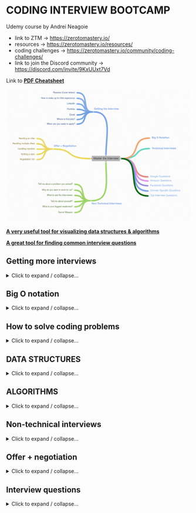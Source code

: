 # CODING INTERVIEW BOOTCAMP

Udemy course by Andrei Neagoie

- link to ZTM -> https://zerotomastery.io/
- resources -> https://zerotomastery.io/resources/
- coding challenges -> https://zerotomastery.io/community/coding-challenges/
- link to join the Discord community -> https://discord.com/invite/9KxUUxt7Vd

Link to **[PDF Cheatsheet](./cheatsheet.pdf)**

![mind-map](./readme-img/mind-map.png)

**[A very useful tool for visualizing data structures & algorithms](https://visualgo.net/en)**

**[A great tool for finding common interview questions](https://leetcode.com/problemset/all/)**

## Getting more interviews

<details>
<summary>Click to expand / collapse...</summary>
<br>

### 1. Resume

- don't spend too much time on the resume
- use an online tool like **https://www.resumemaker.online** (or some other)
- key points:
  - one page
  - relevant skills
  - personalized
  - online link (Github, portfolio,...)
- another useful tool is **https://www.jobscan.co**
- also check out
  this **[article](https://stackoverflow.blog/2020/11/25/how-to-write-an-effective-developer-resume-advice-from-a-hiring-manager/)**

### 2. Github

- contribute to open source projects
- showcase your projects
- create your website / blog...

### 3. LinkedIn

- more important than the resume
- apply to jobs through linkedin
- change your profile often (even small changes so that an updated profile shows to recruiters)

### 4. Portfolio

- it's used to showcase projects
- it's not that important how it looks, you can even use online resources

### 5. Email

- don't apply through emails (referrals are much better)
- message people through LinkedIn using a smart template to probe a bit about the company and possibly get referred
- example:

```
  Hey $BOB,
  I saw your presentation at $CONFERENCE last year on Youtube (or point to some work they have done).
  Great stuff; loved what you did with $FOO, in particular
  $COMMENT_PROVING_YOU_KNOW_WHAT_YOU'RE_TALKING_ABOUT.
  I'm also a $FOO developer. I noticed that your company is hiring
  or $ROLE. I’d love to be a part of your team. Do you have a
  few minutes to chat on Thursday about what you guys are doing?

  Thanks,
  Yourname
  Your website or any public profile link
```

- also better than sending the resume is to contact someone from HR, give them your portfolio and share your motivation
  to go work for some company after which you can ask them if you can come for an interview
- messaging a lead developer or a CEO of a smaller company if you can pick their brain (not asking for a job) might also
  work (people love talking about themselves)

</details>

## Big O notation

<details>
<summary>Click to expand / collapse...</summary>
<br>

**[CHEATSHEET](https://www.bigocheatsheet.com/)**

### Setup:

We'll be using either:

- https://replit.com
- https://glot.io

### What is good code?

1. **Readable**
2. **Scalable** - Big O is important here - time and memory complexity

### Big O and scalability

Big O is the measure of how scalable (efficient) the code is. With the input getting bigger, how much does our function
slow down?

<img src="./readme-img/Big O complexity chart.png">

### Big O rules:

1. **Worst case** - when calculating Big O we always look at the worst case scenario
2. **Remove constants** - when calculating Big O we don't look at the specific result of the calculation, because
   constants have an insignificant effect in the grand scheme of things. We don't for example have a result of O(3n + 2)
   , we simplify it to O(n), because in the end it's still a linear increase.
3. **Different terms for inputs** - if we have multiple parameters for a function we need to treat them separately. For
   example if we have 2 function inputs and 2 for loops that iterate over those inputs separately the Big O would be O(a
   - b).
4. **Drop non-dominants** - if we for example have O(n + n^2 + 100) we can drop the non-dominant terms, so this becomes
   O(n^2)

### O(n)

- linear complexity
- as the number of inputs increase, the number of operations that the algorithm performs grows linearly with it

### O(1)

- constant time
- as the number of inputs increase, the number of operations that the algorithm performs remains constant

### O(n^2)

- quadratic time
- as the number of inputs increase, the number of operations that the algorithm performs grows quadratically with it

### O(n!)

- the worst notation (least optimal), factorial time
- we are adding a loop for every added element

### O(log n)

- logarithmic time
- comes into play with binary trees

### Space complexity

- deals with memory consumption of a certain algorithm
- a bit simpler than _time complexity_ which we discussed so far
- 2 ways to store things in memory:
  - **heap** - usually we store variable values here
  - **stack** - usually we keep track of function calls here
- space complexity is caused by:
  - variables
  - data structures
  - function calls
  - memory allocations

</details>

## How to solve coding problems

<details>
<summary>Click to expand / collapse...</summary>
<br>

### What are companies looking for?

1. Analytic skills
2. Coding skills
3. Technical skills
4. Communication skills

### Example

**[GOOGLE VIDEO EXAMPLE](https://www.youtube.com/watch?v=XKu_SEDAykw)** => **[JS solution](./src/2_how_to_solve_coding_problems/exercise-2.js)**

Step by step guide (available in **[PDF cheatsheet](./cheatsheet.pdf)**):

1. Write key points at the top
2. Make sure to doublecheck inputs / outputs
3. Check the mail goal (time / memory complexity)
4. Don't be annoying and ask too many questions
5. Start with the naive / brute force solution (you can just explain it)
6. Say why this is not optimal (complexity)
7. See and comment where you can improve, focus on the bottleneck (largest Big O part)
8. Before starting to code walk through the problem and write down steps
9. Modularize code from the very beginning (small and beautiful parts)
10. Start coding
    - never start coding if you're not sure what you're doing
    - start with the easy part
11. Check for errors (safe guard inputs)
12. Clean code (good naming)
13. Test your code (and ask if you can make assumptions about the input)
14. Ask the interviewer where you can improve, what was the most interesting solution to this problem
15. A followup question (usually for scalability) is solved by the divide and conquer approach

**[Full example](./src/2_how_to_solve_coding_problems/exercise-1.js)**

</details>

## DATA STRUCTURES

<details>
<summary>Click to expand / collapse...</summary>
<br>

**[Mind map](https://coggle.it/diagram/W5E5tqYlrXvFJPsq/t/master-the-interview-click-here-for-course-link/c25f98c73a03f5b1107cd0e2f4bce29c9d78e31655e55cb0b785d56f0036c9d1)**

### Introduction

<details>
<summary>Click to expand / collapse...</summary>
<br>

**data structures + algorithms = programs**

**Data structure:**

- a data structure is a collection of values which allows us to store infromation in a specific way
- each is good or bad depending on the situation (each has its trade-offs)
- the most important questions are:
  - how to build one?
  - how to use it?

</details>

### Arrays

<details>
<summary>Click to expand / collapse...</summary>
<br>

Arrays (lists) organize items sequentionally.

<img src="./readme-img/arrays.png" width="600">
<br>
<img src="./readme-img/arrays2.png" width="600">

**Static vs dynamic arrays**

- fixed arrays are limited in size (size needs to be defined beforehand and is unchangeable), where as dynamic ones determine the size on the fly
- appending to dynamic size arrays is usually an O(1) operation, but it can be O(n) - in case where we need to allocate more memory dynamically we need to copy the entire array to a new memory location where more memory is allocated, which has O(n) complexity (don't worry about this)

**Examples**:

- [basics](./src/3_data_structures/arrays/1_basics.js)
- [building an array class](./src/3_data_structures/arrays/2_building_an_array_class.js)
- [reverse a string](./src/3_data_structures/arrays/3_reverse_a_string.js)
- [merge sorted arrays](./src/3_data_structures/arrays/4_merge_sorted_arrays.js)

</details>

### Hash tables

<details>
<summary>Click to expand / collapse...</summary>
<br>

_Hash tables, objects, maps, dictionaries..._

- all of them are just a different way we call hash tables (based on the language we are using). They are called **hash tables** because they use a hash function to access values given a specific key - this is very useful because we don't need to know the index of an element, we just need to give it the key and we can access the value in memory directly.

<img src="./readme-img/hash-tables.png" width="600">
<br>
<img src="./readme-img/hash-tables-2.png" width="600">

**Hash collisions:**

- with enough data and limited memory, we'll eventually run into **hash collisions**
- it happens because there is a finite number of combinations that a hash function can produce
- this problem is usually fixed by using linked lists in a memory position where the collision happened, but there are also many other ways this problem can be fixed

**Examples**:

- [basics](./src/3_data_structures/hash-tables/1_basics.js)
- [building a hash table class](./src/3_data_structures/hash-tables/2_building_a_hash_table_class.js)
- [first recurring char](./src/3_data_structures/hash-tables/3_first_recurring_character.js)

</details>

### Linked lists

<details>
<summary>Click to expand / collapse...</summary>
<br>

- we'll be talking about singly and doubly _linked lists_
- a **linked list** is a list of _nodes_ where each node consists of a **value** and a **pointer** to the next _node_
- the first node is called the **head**, and the last node is called the **tail** of the list
- linked lists are **null terminated** which means that the last element of the list points to `null`

<img src="./readme-img/linked-lists.png" width="600">
<br>
<img src="./readme-img/linked-lists-2.png" width="600">

**Why use linked lists?**

- insertion and deletion is much faster compared to an array because we don't need to shift the entire array, it's enough to just change the pointer (even though they are both O(n) that is just the worst case scenario which is rare)
- unlike hash maps linked lists perserve the order of elements (we can have sorted data)

**Pointers:**

- a pointer is a reference to another place in memory

```js
const obj1 = { a: true };
const obj2 = obj1; // reference
```

**Singly vs doubly linked lists:**

- singly linked lists have a pointer to just the next element, while doubly linked lists point to both the previous and next node
- useful for traversing the list backwards

**Examples:**

- [creating a linked list](./src/3_data_structures/linked-lists/1_creating_a_linked_list.js)
- [creating a doubly linked list](./src/3_data_structures/linked-lists/2_creating_a_doubly_linked_list.js)

</details>

### Stacks and queues

<details>
<summary>Click to expand / collapse...</summary>
<br>

**Stacks:**

LIFO (last in, first out) data structure. Used in quite a lot of places, and many programming languages perform functions using stacks (e.g. JS execution stack).

<img src="./readme-img/stacks.png" width="600">
<br>

In JavaScript implementing stacks can be done with both linked lists, or with arrays, since both can be implemented in a way so that the required operations are O(1). Arrays are probably a bit better (and simpler), since their memory is stored sequentionally (faster execution) and they require less memory - all in all arrays already behave as stacks.

- [Implementation using a linked list](./src/3_data_structures/stacks-and-queues/1_stacks_implementation_linked_lists.js)
- [Implementation using an array](./src/3_data_structures/stacks-and-queues/2_stacks_implementation_arrays.js)

**Queues:**

FIFO (first in, first out) data structure. Like stacks, they're used a lot in a variety of places and they solve a lot of problems.

<img src="./readme-img/queues.png" width="600">
<br>

In JavaScript implementing queues is much more optimal using linked lists (in comparison to arrays), since removing or adding items from the beginning of an array (the `Array.shift()` / `Array.unshift()` methods, depending on the implementation), which would be needed, have a Big O complexity of O(n). In comparison, these operations are O(1) when using linked lists.

- [Queue implementation](./src/3_data_structures/stacks-and-queues/3_queue_implementation.js)
- [Queue implementation using 2 stacks](./src/3_data_structures/stacks-and-queues/4_implement_queues_using_stacks.js)

<img src="./readme-img/stacks-and-queues.png" width="600">

</details>

### Trees

<details>
<summary>Click to expand / collapse...</summary>
<br>

- **trees** are a hierarchial data structure where each node descends from the **root node**
- they are one of the most important data structure that is a basis for many many other technologies

<img src="./readme-img/tree-example.png" width="900">

**Binary trees:**

- a **binary tree** is a tree where each node can have up to 2 children (and at most one parent)
- a **perfect binary tree** is completely full (all nodes have exactly 2 children unless they are a leaf) and all the leafs are at the same height
  - this type of tree is really efficient and optimized
  - with this tree the number of nodes on each level doubles
  - the number of nodes on the last level is equal to the sum of all previous nodes + 1
- a **full binary tree** is a tree where all nodes have either 0 or 2 children

<img src="./readme-img/perfect_vs_full_binary_tree.png" width="900">

**O(log n):**

- a special type of Big O complexity that is present when using **binary trees**
- because the total number of decisions that can be made when searching for a value can be calculated with the formula: `height = log nodeCount`
  - that is derived because we can calculate the amount of nodes with the formula: `nodeCount = 2^h - 1`, where `h` is the height
  - we dropped the `-1` from the above formula because it's insignificant
  - this means that the total number of decisions that need to be made when looking up a value within a **dbinary tree** is `log nodeCount`, **O(log n)**

**Binary Search Tree (BST):**

<img src="./readme-img/bst.png" width="900">
<img src="./readme-img/bst-pros-and-cons.png" width="900">

- **rules**:

  1. all child nodes to the right of the parent are greater than the parent, all those to the left are smaller
  2. a node can have up to 2 children

- insert and delete are `O(log n)` because we need to first find the item which we are deleting / where we are inserting

- **[BST implementation](./src/3_data_structures/trees/1_bst.js)**

**Balanced vs unbalanced BST:**

- if we have unbalanced BSTs (e.g. if we are adding to the right branch constantly), we basically have linked lists

<img src="./readme-img/unbalanced-bst.png" width="600">

- luckily there are methods to balance search trees which are a bit complicated (usually built into the programming language)

**Balanced BSTs:**

- **AVL tree** - https://medium.com/basecs/the-little-avl-tree-that-could-86a3cae410c7
- **Red black tree** - https://medium.com/basecs/painting-nodes-black-with-red-black-trees-60eacb2be9a5
- comparison betwen the two - https://stackoverflow.com/questions/13852870/red-black-tree-over-avl-tree
- they work similarly to normal BSTs, with the difference being that they perform rotations in order to balance themselves

**Binary heaps:**

- a tree where each child node is smaller than its parent (it can also be that every child is larger)
- here the lookup is O(n) because there are no rules about node values other than that they are smaller than the parent
- they are mostly used to perform comparative operations (it's really easy to get all values larger than X) - data storages, sorting algorithms, etc.
- inserts and deletes to binary heaps are tricky since the value needs to bubble up if it's not in the correct order
- on the other hand, since inserts are done left to right they are always balanced and they perserve the order of insertion => memory efficiency
- _NOTE_ - **memory heaps** are **NOT** the same as the heap data structure, `memory heap !== heap data structure`

<img src="./readme-img/binary-heaps-1.png" width="600">

- another very popular implementation of **binary heaps** are **priority queues**
- examples - emergency room (more severe cases go in first, even if they didn't arrive first) or a popular night club (VIP guests have priority and can enter the club with priority)

<img src="./readme-img/binary-heaps-2.png" width="600">

**Trie:**

- a specialized type of tree which is used mostly for searching of text and autocompletion because of its high performance

<img src="./readme-img/trie.png" width="600">

</details>

### Graphs

<details>
<summary>Click to expand / collapse...</summary>
<br>

**Graphs** are one of the most useful data structures when modeling real life. In a graph each item is called a **node (vertex)**. Nodes are connected by **edges**.

Trees and linked lists are actually types of graphs.

Usage examples include Google Maps, Facebook, Amazon suggestions...

**Types of graphs:**

- **directed vs undirected**

  <img src="./readme-img/graph-types-1.png" width="600">

- **weighted vs unweighted**

  <img src="./readme-img/graph-types-2.png" width="600">

- **cyclic vs acyclic**

  <img src="./readme-img/graph-types-3.png" width="600">

One of the more used types of graphs is a **directed acyclic graph (DAG)**.

**[Graph implemenatation approaches](./src/3_data_structures/graphs/graph-approaces.js)**
**[Actual graph implemenatation](./src/3_data_structures/graphs/graph-implementation.js)**

<img src="./readme-img/graphs.png" width="600">

</details>

</details>

## ALGORITHMS

<details>
<summary>Click to expand / collapse...</summary>
<br>

### Recursion

<details>
<summary>Click to expand / collapse...</summary>
<br>

**Recursion** is an important concept which is often used to develop many algorithms. It's a function that calls itself within its own body. It's mostly used when we have repeating processes within the same data structure.

**Stack overflow** - happens when the call stack gets continously filled up, until we run out of memory

**Rules of recursion:**

1. identify the **base case** (stop condition)
2. identify the **recursive case**
3. usually there are 2 returns - one for the _base case_, and one for the recursive case

**Recursive vs iterative:**

- _anything you can do with recursion CAN be done iteratively (using loops)_
- **be careful with recursion** - its time complexity can often be exponential - `O(2^n)`

  <img src="./readme-img/recursion.png" width="600">

**When to use recursion?**

  <img src="./readme-img/recursion-2.png" width="900">

**Examples of recursive algorithms:**

[Factorial](./src/4_algorithms/1_recursion/1_factorial.js)
[Fibonacci](./src/4_algorithms/1_recursion/2_fibonacci.js) - example of exponential time complexity with recursive algorithm

</details>

### Sorting

<details>
<summary>Click to expand / collapse...</summary>
<br>

As more and more data needs to be handled, **sorting and searching** become two of the largest computer science problems.
The issue with sorting is the way the underlying language specific implementations work under the hood.

**Bubble sort:**

- basic sorting algorithm
- it works by bubbling the largest value to the end - we compare 2 values and swap them if the first is larger than the second
- `O(n^2)` time complexity
- [example](./src/4_algorithms/2_sorting/1_bubble-sort.js)

**Selection sort:**

- basic sorting algorithm
- it works by scanning for the smallest element and than swapping that element with the one in the first position
- `O(n^2)` time complexity
- [example](./src/4_algorithms/2_sorting/2_selection-sort.js)

**Insertion sort:**

- insertion sort performs pretty well in cases when the list is almost sorted
- it works by comparing the next item with all the items that preceeded it and putting it in the correct place within the sublist
- `O(n^2)` time complexity, but when array is nearly sorted it can be `O(n)` - _best case scenario_
- [example](./src/4_algorithms/2_sorting/3_insertion-sort.js)

**Merge sort:**

- a divide and conquer algorithm
- works by spliting the array into multiple ones until there is one element per array and then recursively mergeing them into a final sorted array
- `O(n log n)` time complexity - a good algorithm to use
- [example](./src/4_algorithms/2_sorting/4_merge-sort.js)

**Quick sort:**

- complex
- a divide and conquer algorithm
- works by picking a random number and putting it so that all the items to the left of it are smaller than the element, and all to the right larger
- than we do the same for the left and the right side until we have a sorted array
- `O(n log n)` time complexity - a good algorithm to use (worst case is `O(n^2)` if we randomly pick the smallest or the largest item)
- [example](./src/4_algorithms/2_sorting/5_quick-sort.js)

**Stable vs unstable sorting algorithms:**

- a stable algorithm perserves the order of equal items, where as in the unstable one they are not guaranteed to stay that way

**Which sorting algorithm is the best?**

- _insertion sort_ is really good if the input is small or if the items are almost sorted
- _mergesort_ very good in most cases and if we don't care that much about space complexity (memory consumption)
- _quicksort_ is also really good in most cases, but it can sometimes go up to the worst case of `O(n^2)`

</details>

### Searching

<details>
<summary>Click to expand / collapse...</summary>
<br>

**Linear search:**

- looking through the list one by one
- `O(1)` in the best case (if the item we are looking for is the first one), `O(n)` in the worst case (going through the entire list)
- slow

**Binary search:**

- if the list is sorted we can start from the middle and discard multiple values at a time (all the smaller one for example - essentially discarding half the list in the first step alone) and repeat this process until we find the value we are looking for
- this operation takes `O(log n)` (divide and conquer)
- this is why it's good to store data in tree like data structures

**Graph and tree traversal:**

- if we want to visit all nodes of a tree there are 2 different algorithms to do so, **breadth-first-search (BFS)** and **depth-first-search (DFS)**

**Breadth-first-search (BFS)**

- as the name suggests, we are visiting nodes level by level, from left to right
- `O(n)` time complexity

  <img src="./readme-img/bfs.png" width="600">

**Depth-first-search (DFS):**

- as the name suggests, we are visiting each node until we reach the deepest level, going from left to right
- after we reach the deepest level (a leaf node), we continute from the nearest unexplored ancestor

  <img src="./readme-img/dfs.png" width="600">

- there are 3 ways of dfs traversal = pre-order, in-order, post-order

  <img src="./readme-img/dfs-traversal-types.png" width="600">
  <img src="./readme-img/dfs-traversal-types-2.png" width="600">

- **[DFS and BFS](src/4_algorithms/3_searching_bfs_dfs/2_bfs_and_dfs.js)** - bfs with queue, bfs with recursion, dfs - in order, post order and preorder, validating a bst
- [BFS vs DFS example interview questions](./src/4_algorithms/3_searching_bfs_dfs/1_bfs_vs_dfs_exercise.js)

  <img src="./readme-img/bfs-and-dfs.png" width="600">

**Graph traversals:**

- the same techniques (BFS and DFS) can be used when traversing graphs as well

**Dijkstra + Bellman-Ford algorithms:**

- most common algorithms that are used to figure out a shortest path problem of a graph
- even though DFS can do the same thing, it doesn't take into account the weights of the graph edges
- these 2 algorithms take the weight of the edges into account, which is why they are the most optimal for this special use case
- usage example - Google Maps
- Bellman-Ford is very effective at solving the shortest path of a graph problem (over Dijkstra), because it can take into account negative edge weights
- Dijkstra is more efficient in terms of time complexity (Bellman-Ford time complexity worst-case is `O(n^2)`)
- that means that we should use Bellman-Ford if we have negative graph edge weights, and Dijkstra if they're all positive

</details>

### Dynamic programming

<details>
<summary>Click to expand / collapse...</summary>
<br>

Dynamic programming is an optimization technique that uses **caching**. **Memoization** is a specific form of _caching_ that involves caching the value of the return value of a function based on its parameters.

Dynamic programming boils down to using the **divide & conquer** principles in addition to the **memoization** mechanism.

<img src="./readme-img/dynamic-programming.png" width="600">

Examples:
[Basics](./src/4_algorithms/4_dymanic_programming/1_memoization_basics.js)
[Fibonnacci with memoization](./src/4_algorithms/4_dymanic_programming/2_fibonacci_memo.js)

</details>

</details>

## Non-technical interviews

<details>
<summary>Click to expand / collapse...</summary>
<br>

**Mindset:**

- treat every interview as a _learning experience_ (this isn't your only opportunity, and don't treat it like that - also don't come in with huge expectations, be relaxed)
- be energetic and excited during the interview
- 3 questions you are actually getting asked during the interview:
  - _Can you do the job?_ - technical part
  - _Can I work with you?_ - behavioral part
  - _Are you going to improve?_ - behavioral part
- 4 heroes (stories prepared):
  - technical story
  - success story
  - leadership story
  - challenge story

**QUESTIONS:**

**Tell me about yourself.**

- mention the following:
  - your triggers for success
  - mention things you want to get asked
  - skills should be relevant to the job
- don't take to long - about a minute is enough

**Why us?**

- make the interviewer feel special - make them feel that this company is your top priority
- show you want to grow
- demonstrate why you are the best candidate
- do your research!

**Why did you leave your old job?**

- no negativity!!!
- you want to grow and learn more, take on a challenge

**Tell me about a problem you solved & how you solved it?**

- have this prepared
- have metrics and numbers
- scalling, performance, security
- SAR method - situation - action - result

**Tell me about an interesting project?**

- relate it to this job

**What is your biggest weakness?**

- don't be fake and say - I work too hard
- real answer
- show how you improved it

**Any questions for us?**

- focus on them, not the company (YOU)
- mention something they mentioned (people like talking about themselves)
- examples:
  - what is the greatest mistake you made when you started working here?
  - where do you see this company going in the next 3-5 years?
  - why did you join this company?
  - have you seen your skills grow in the past year?
  - one time you messed up at the job?
  - what you wish someone told you when you started working here?
- a list of other examples can be found **[here](./https://github.com/viraptor/reverse-interview)**

**Secret weapons**

- never give up (even if didn't go that well)
- simplicity over complexity - maintainable and readable code
- premature optimization is the root of all evil
- focus on the overall goal, don't be not myopic
- no ego

**After the interview:**

- be excited, thank them
- ask for feedback
- ask when you can expect to hear from them
- prepare a closing statement:
  - don't overuse "I" too much
  - talk about the interviewer
  - express how you're the ideal candidate, but without braging - finish the interview strong

</details>

## Offer + negotiation

<details>
<summary>Click to expand / collapse...</summary>
<br>

**Handling rejection:**

- everyone gets rejected sometimes - don't take it too hard
- you're not a bad coder if you get rejected - don't take it personally

**Negotiation 101:**

- what are you salary expectations?
  - e.g. I know that the average software developer in Croatia makes this much, so that can be a good place to start - don't end the conversation!!!
- give reason for everything
- always negotiate - if you never ask the answer is always no
- be positive
- have stakes - something on the line

**Handling an offer:**

- again - don't end the conversation - you can say something along the lines of:

  - this sounds fantastic, I really thought this was a great fit when I met you and got interviewed and am really glad to see that we both agreed and you see a good fit here, currently I'm talking with some other companies as well, so I can't disclose full info on the offer until I'm done with the interview process and can make my decision, but I'm sure we can find something that works great for us since I really like your company, I've had a great time interviewing and would love to be part of your team since I can see myself working long term in your company
  - notice the positivity and asking for more time

  - let other companies know you've received an offer - hello company name - I just want to let you know and give you an update on my interviewing process - I've just received an offer from another company - name - which is quite strong. With that said I'm really excited to potentially be working with your company as I've had a really good time interviewing with you, and I really wanted to see if we can make it work, since my time is now a bit compressed. Is there anything we can do to make this process a bit faster?

- TODO
  - find exact salary you want?
  - what value do you provide?
  - go higher than what you wish to get

**Handling multiple offers:**

1. is there an offer that you feel you're underqualified for? - go with this company!!!
2. long term growth potential? - allowing you to grow
3. will you respect people around you? - are you going to be the smartest of dumbest person in the room - go for being the dumbest
4. salary and benefits? - delay gratification - don't rush
5. is your decision based on desparation? - will this look good on your resume?

**Getting a raise:**

- of course you have to be a good employee
- plan out your career path

1. ask for a raise - if you never ask the answer is always no
2. show. don't tell - show them what you've done and why you deserve it

- keep a folder of all the things you've done well in the past 6 months and your skill level
- ask for more than you want
- ask for a raise every 6 months

**useful links**:

- https://www.youtube.com/watch?v=XY5SeCl_8NE
- https://stackoverflow.com/jobs/salary

</details>

## Interview questions

<details>
<summary>Click to expand / collapse...</summary>
<br>

**Most common questions:**

- [Reverse String](https://leetcode.com/problems/reverse-string)
- [Fizz Buzz](https://leetcode.com/problems/fizz-buzz)
- [Single Number](https://leetcode.com/problems/single-number)
- [Maximum Depth of Binary Tree](https://leetcode.com/problems/maximum-depth-of-binary-tree)
- [Move Zeroes](https://leetcode.com/problems/move-zeroes)
- [Sum of Two Integers](https://leetcode.com/problems/sum-of-two-integers)
- [Reverse Linked List](https://leetcode.com/problems/reverse-linked-list)
- [Excel Sheet Column Number](https://leetcode.com/problems/excel-sheet-column-number)
- [Majority Element](https://leetcode.com/problems/majority-element)
- [Roman to Integer](https://leetcode.com/problems/roman-to-integer)
- [Delete Node in a Linked List](https://leetcode.com/problems/delete-node-in-a-linked-list)
- [Best Time to Buy and Sell Stock II](https://leetcode.com/problems/best-time-to-buy-and-sell-stock-ii)
- [Valid Anagram](https://leetcode.com/problems/valid-anagram)
- [Contains Duplicate](https://leetcode.com/problems/contains-duplicate)
- [First Unique Character in a String](https://leetcode.com/problems/first-unique-character-in-a-string)
- [Convert Sorted Array to Binary Search Tree](https://leetcode.com/problems/convert-sorted-array-to-binary-search-tree)
- [Missing Number](https://leetcode.com/problems/missing-number)
- [Intersection of Two Arrays II](https://leetcode.com/problems/intersection-of-two-arrays-ii)
- [Best Time to Buy and Sell Stock](https://leetcode.com/problems/best-time-to-buy-and-sell-stock)
- [Merge Two Sorted Lists](https://leetcode.com/problems/merge-two-sorted-lists)
- [Happy Number](https://leetcode.com/problems/happy-number)
- [Pascal's Triangle](https://leetcode.com/problems/pascals-triangle)
- [Climbing Stairs](https://leetcode.com/problems/climbing-stairs)
- [Symmetric Tree](https://leetcode.com/problems/symmetric-tree)
- [Maximum Subarray](https://leetcode.com/problems/maximum-subarray)
- [Power of Three](https://leetcode.com/problems/power-of-three)
- [Number of 1 Bits](https://leetcode.com/problems/number-of-1-bits)
- [House Robber](https://leetcode.com/problems/house-robber)
- [Plus One](https://leetcode.com/problems/plus-one)
- [Two Sum](https://leetcode.com/problems/two-sum)
- [Count and Say](https://leetcode.com/problems/count-and-say)
- [Remove Duplicates from Sorted Array](https://leetcode.com/problems/remove-duplicates-from-sorted-array)
- [Factorial Trailing Zeroes](https://leetcode.com/problems/factorial-trailing-zeroes)
- [Valid Parentheses](https://leetcode.com/problems/valid-parentheses)
- [Linked List Cycle](https://leetcode.com/problems/linked-list-cycle)
- [Palindrome Linked List](https://leetcode.com/problems/palindrome-linked-list)
- [Merge Sorted Array](https://leetcode.com/problems/merge-sorted-array)
- [Min Stack](https://leetcode.com/problems/min-stack)
- [Longest Common Prefix](https://leetcode.com/problems/longest-common-prefix)
- [Intersection of Two Linked Lists](https://leetcode.com/problems/intersection-of-two-linked-lists)
- [Implement strStr()](https://leetcode.com/problems/implement-strstr)
- [Sqrt(x)](https://leetcode.com/problems/sqrtx)
- [Reverse Bits](https://leetcode.com/problems/reverse-bits)
- [Valid Palindrome](https://leetcode.com/problems/valid-palindrome)
- [Rotate Array](https://leetcode.com/problems/rotate-array)
- [Count Primes](https://leetcode.com/problems/count-primes)
- [Reverse Integer](https://leetcode.com/problems/reverse-integer)
- [Binary Tree Inorder Traversal](https://leetcode.com/problems/binary-tree-inorder-traversal)

**Amazon interview questions:**

- [Past Interview Questions](https://www.glassdoor.ca/Interview/Amazon-Software-Development-Engineer-Interview-Questions-EI_IE6036.0,6_KO7,36.htm)
- [Two Sum](https://leetcode.com/problems/two-sum)
- [Add Two Numbers](https://leetcode.com/problems/add-two-numbers)
- [Longest Substring Without Repeating Characters](https://leetcode.com/problems/longest-substring-without-repeating-characters)
- [Number of Islands](https://leetcode.com/problems/number-of-islands)
- [Valid Parentheses](https://leetcode.com/problems/valid-parentheses)
- [Longest Palindromic Substring](https://leetcode.com/problems/longest-palindromic-substring)
- [Copy List with Random Pointer](https://leetcode.com/problems/copy-list-with-random-pointer)
- [Best Time to Buy and Sell Stock](https://leetcode.com/problems/best-time-to-buy-and-sell-stock)
- [Merge Two Sorted Lists](https://leetcode.com/problems/merge-two-sorted-lists)

**Facebook interview questions:**

- [Past Facebook Interview Questions](https://www.glassdoor.ca/Interview/Facebook-Software-Engineer-Interview-Questions-EI_IE40772.0,8_KO9,26.htm)
- [Two Sum](https://leetcode.com/problems/two-sum)
- [Number of Islands](https://leetcode.com/problems/number-of-islands)
- [Valid Parentheses](https://leetcode.com/problems/valid-parentheses)
- [Best Time to Buy and Sell Stock](https://leetcode.com/problems/best-time-to-buy-and-sell-stock)
- [Merge Intervals](https://leetcode.com/problems/merge-intervals)
- [Reverse Linked List](https://leetcode.com/problems/reverse-linked-list)
- [Most frequent words in a terabyte of data](https://stackoverflow.com/questions/12525455/most-frequent-words-in-a-terabyte-of-data)

**Google interview questions:**

- [Past Google Interview Questions](https://www.careercup.com/page?pid=google-interview-questions)
- [Min Stack](https://leetcode.com/problems/min-stack)
- [Number of Islands](https://leetcode.com/problems/number-of-islands)
- [Valid Parentheses](https://leetcode.com/problems/valid-parentheses)
- [Trapping Rain Water](https://leetcode.com/problems/trapping-rain-water)
- [Merge Intervals](https://leetcode.com/problems/merge-intervals)
- [Next Closest Time](https://leetcode.com/problems/next-closest-time)
- [Word Break](https://leetcode.com/problems/word-break)
- [Next Permutation](https://leetcode.com/problems/next-permutation)
- [How to remove given character from](http://javarevisited.blogspot.sg/2015/04/how-to-remove-given-character-from.html)

**Domain specific questions:**

- [Awesome link for questions](https://github.com/DopplerHQ/awesome-interview-questions)
- [Frontend developer](https://github.com/h5bp/Front-end-Developer-Interview-Questions)

</details>
